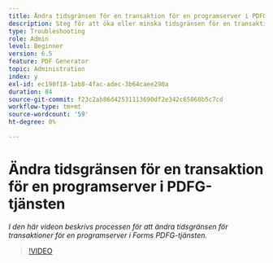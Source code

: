 ```yaml
---
title: Ändra tidsgränsen för en transaktion för en programserver i PDFG-tjänsten
description: Steg för att öka eller minska tidsgränsen för en transaktion för en programserver för PDF Generator
type: Troubleshooting
role: Admin
level: Beginner
version: 6.5
feature: PDF Generator
topic: Administration
index: y
exl-id: ec190f18-1ab8-4fac-adec-3b64caee290a
duration: 84
source-git-commit: f23c2ab86d42531113690df2e342c65060b5c7cd
workflow-type: tm+mt
source-wordcount: '59'
ht-degree: 0%

---
```


# Ändra tidsgränsen för en transaktion för en programserver i PDFG-tjänsten

*I den här videon beskrivs processen för att ändra tidsgränsen för transaktioner för en programserver i Forms PDFG-tjänsten.*

>[!VIDEO](https://video.tv.adobe.com/v/335555?quality=12&learn=on)

